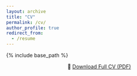 ```yaml
---
layout: archive
title: "CV"
permalink: /cv/
author_profile: true
redirect_from:
  - /resume
---
```


{% include base_path %}

<p align="center">
  📄 <a class="btn" href="{{ '/files/CV_AISHWARYA GHOSH_2025.pd' | relative_url }}" target="_blank">
    Download Full CV (PDF)
  </a>
</p>
